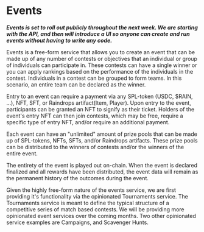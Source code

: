 # Events

_**Events is set to roll out publicly throughout the next week. We are starting with the API, and then will introduce a UI so anyone can create and run events without having to write any code.**_

Events is a free-form service that allows you to create an event that can be made up of any number of contests or objectives that an individual or group of individuals can participate in. These contests can have a single winner or you can apply rankings based on the performance of the individuals in the contest. Individuals in a contest can be grouped to form teams. In this scenario, an entire team can be declared as the winner.

Entry to an event can require a payment via any SPL-token (USDC, $RAIN, ...), NFT, SFT, or Raindrops artifact(Item, Player). Upon entry to the event, participants can be granted an NFT to signify as their ticket. Holders of the event's entry NFT can then join contests, which may be free, require a specific type of entry NFT, and/or require an additional payment.

Each event can have an "unlimited" amount of prize pools that can be made up of SPL-tokens, NFTs, SFTs, and/or Raindrops artifacts. These prize pools can be distributed to the winners of contests and/or the winners of the entire event.

The entirety of the event is played out on-chain. When the event is declared finalized and all rewards have been distributed, the event data will remain as the permanent history of the outcomes during the event.

Given the highly free-form nature of the events service, we are first providing it's functionality via the opinionated Tournaments service. The Tournaments service is meant to define the typical structure of a competitive series of match based contests. We will be providing more opinionated event services over the coming months. Two other opinionated service examples are Campaigns, and Scavenger Hunts.
